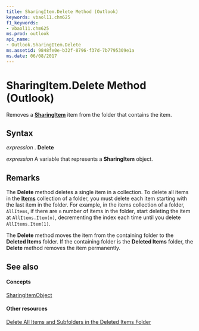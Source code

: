 ```yaml
---
title: SharingItem.Delete Method (Outlook)
keywords: vbaol11.chm625
f1_keywords:
- vbaol11.chm625
ms.prod: outlook
api_name:
- Outlook.SharingItem.Delete
ms.assetid: 9848fe0e-b32f-8796-f37d-7b7795309e1a
ms.date: 06/08/2017
---
```



# SharingItem.Delete Method (Outlook)

Removes a **[SharingItem](sharingitem-object-outlook.md)** item from the folder that contains the item.


## Syntax

 _expression_ . **Delete**

 _expression_ A variable that represents a **SharingItem** object.


## Remarks

The **Delete** method deletes a single item in a collection. To delete all items in the **[Items](folder-items-property-outlook.md)** collection of a folder, you must delete each item starting with the last item in the folder. For example, in the items collection of a folder, `AllItems`, if there are  `n` number of items in the folder, start deleting the item at `AllItems.Item(n)`, decrementing the index each time until you delete  `AllItems.Item(1)`.

The **Delete** method moves the item from the containing folder to the **Deleted Items** folder. If the containing folder is the **Deleted Items** folder, the **Delete** method removes the item permanently.


## See also


#### Concepts


[SharingItemObject](sharingitem-object-outlook.md)
#### Other resources



[Delete All Items and Subfolders in the Deleted Items Folder](http://msdn.microsoft.com/library/359a416b-43d4-396e-e348-5624c4ca3599%28Office.15%29.aspx)

